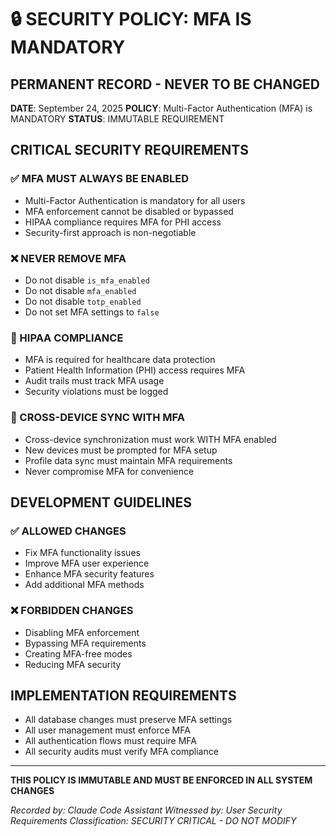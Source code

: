 # 🔒 SECURITY POLICY: MFA IS MANDATORY

## PERMANENT RECORD - NEVER TO BE CHANGED

**DATE**: September 24, 2025
**POLICY**: Multi-Factor Authentication (MFA) is MANDATORY
**STATUS**: IMMUTABLE REQUIREMENT

## CRITICAL SECURITY REQUIREMENTS

### ✅ MFA MUST ALWAYS BE ENABLED
- Multi-Factor Authentication is mandatory for all users
- MFA enforcement cannot be disabled or bypassed
- HIPAA compliance requires MFA for PHI access
- Security-first approach is non-negotiable

### ❌ NEVER REMOVE MFA
- Do not disable `is_mfa_enabled`
- Do not disable `mfa_enabled`
- Do not disable `totp_enabled`
- Do not set MFA settings to `false`

### 🏥 HIPAA COMPLIANCE
- MFA is required for healthcare data protection
- Patient Health Information (PHI) access requires MFA
- Audit trails must track MFA usage
- Security violations must be logged

### 🔄 CROSS-DEVICE SYNC WITH MFA
- Cross-device synchronization must work WITH MFA enabled
- New devices must be prompted for MFA setup
- Profile data sync must maintain MFA requirements
- Never compromise MFA for convenience

## DEVELOPMENT GUIDELINES

### ✅ ALLOWED CHANGES
- Fix MFA functionality issues
- Improve MFA user experience
- Enhance MFA security features
- Add additional MFA methods

### ❌ FORBIDDEN CHANGES
- Disabling MFA enforcement
- Bypassing MFA requirements
- Creating MFA-free modes
- Reducing MFA security

## IMPLEMENTATION REQUIREMENTS

- All database changes must preserve MFA settings
- All user management must enforce MFA
- All authentication flows must require MFA
- All security audits must verify MFA compliance

---

**THIS POLICY IS IMMUTABLE AND MUST BE ENFORCED IN ALL SYSTEM CHANGES**

*Recorded by: Claude Code Assistant*
*Witnessed by: User Security Requirements*
*Classification: SECURITY CRITICAL - DO NOT MODIFY*